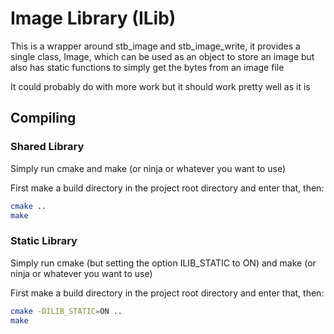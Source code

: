 # Image Library (ILib)

This is a wrapper around stb_image and stb_image_write, it provides a single class, Image, which can be used as an object to store an image but also has static functions to simply get the bytes from an image file

It could probably do with more work but it should work pretty well as it is

## Compiling

### Shared Library

Simply run cmake and make (or ninja or whatever you want to use)

First make a build directory in the project root directory and enter that, then:

```bash
cmake ..
make
```

### Static Library

Simply run cmake (but setting the option ILIB_STATIC to ON) and make (or ninja or whatever you want to use)

First make a build directory in the project root directory and enter that, then:

```bash
cmake -DILIB_STATIC=ON ..
make
```
